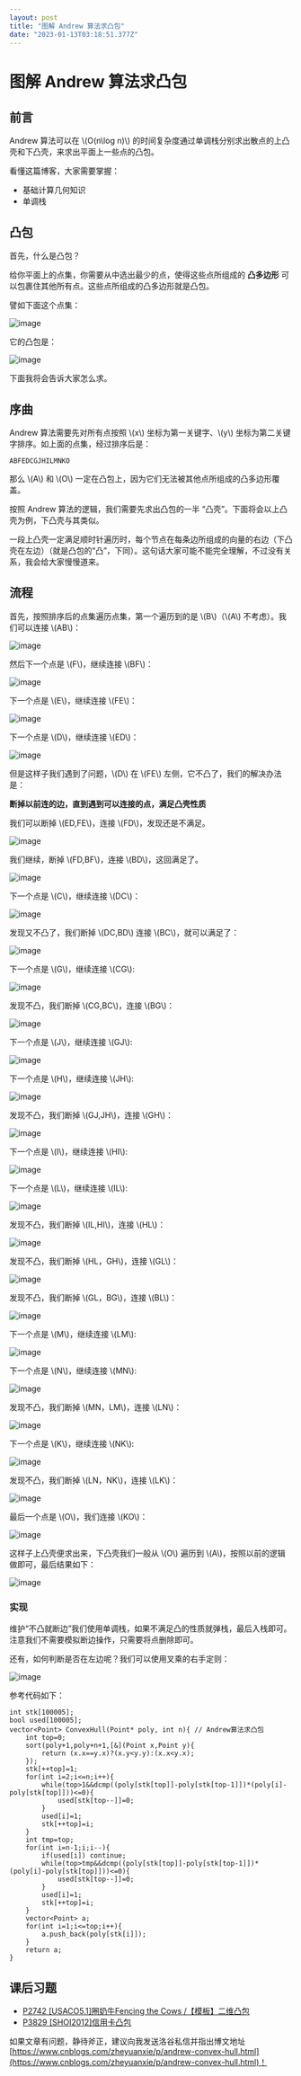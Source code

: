 ```yaml
---
layout: post
title: "图解 Andrew 算法求凸包"
date: "2023-01-13T03:18:51.377Z"
---
```

图解 Andrew 算法求凸包
===============

前言
--

Andrew 算法可以在 \\(O(n\\log n)\\) 的时间复杂度通过单调栈分别求出散点的上凸壳和下凸壳，来求出平面上一些点的凸包。

看懂这篇博客，大家需要掌握：

*   基础计算几何知识
*   单调栈

凸包
--

首先，什么是凸包？

给你平面上的点集，你需要从中选出最少的点，使得这些点所组成的 **凸多边形** 可以包裹住其他所有点。这些点所组成的凸多边形就是凸包。

譬如下面这个点集：

![image](https://img2023.cnblogs.com/blog/2926148/202301/2926148-20230113083347117-757888341.png)

它的凸包是：

![image](https://img2023.cnblogs.com/blog/2926148/202301/2926148-20230113092624644-2009663806.png)

下面我将会告诉大家怎么求。

序曲
--

Andrew 算法需要先对所有点按照 \\(x\\) 坐标为第一关键字、\\(y\\) 坐标为第二关键字排序。如上面的点集，经过排序后是：

    ABFEDCGJHILMNKO
    

那么 \\(A\\) 和 \\(O\\) 一定在凸包上，因为它们无法被其他点所组成的凸多边形覆盖。

按照 Andrew 算法的逻辑，我们需要先求出凸包的一半 “凸壳”。下面将会以上凸壳为例，下凸壳与其类似。

一段上凸壳一定满足顺时针遍历时，每个节点在每条边所组成的向量的右边（下凸壳在左边）（就是凸包的“凸”，下同）。这句话大家可能不能完全理解，不过没有关系，我会给大家慢慢道来。

流程
--

首先，按照排序后的点集遍历点集，第一个遍历到的是 \\(B\\)（\\(A\\) 不考虑）。我们可以连接 \\(AB\\)：

![image](https://img2023.cnblogs.com/blog/2926148/202301/2926148-20230113084436605-2120451163.png)

然后下一个点是 \\(F\\)，继续连接 \\(BF\\)：

![image](https://img2023.cnblogs.com/blog/2926148/202301/2926148-20230113084617146-2028445919.png)

下一个点是 \\(E\\)，继续连接 \\(FE\\)：

![image](https://img2023.cnblogs.com/blog/2926148/202301/2926148-20230113084716730-1369805641.png)

下一个点是 \\(D\\)，继续连接 \\(ED\\)：

![image](https://img2023.cnblogs.com/blog/2926148/202301/2926148-20230113084840002-113925812.png)

但是这样子我们遇到了问题，\\(D\\) 在 \\(FE\\) 左侧，它不凸了，我们的解决办法是：

**断掉以前连的边，直到遇到可以连接的点，满足凸壳性质**

我们可以断掉 \\(ED,FE\\)，连接 \\(FD\\)，发现还是不满足。

![image](https://img2023.cnblogs.com/blog/2926148/202301/2926148-20230113085125268-1673998028.png)

我们继续，断掉 \\(FD,BF\\)，连接 \\(BD\\)，这回满足了。

![image](https://img2023.cnblogs.com/blog/2926148/202301/2926148-20230113085206221-1077373373.png)

下一个点是 \\(C\\)，继续连接 \\(DC\\)：

![image](https://img2023.cnblogs.com/blog/2926148/202301/2926148-20230113085315426-1874485673.png)

发现又不凸了，我们断掉 \\(DC,BD\\) 连接 \\(BC\\)，就可以满足了：

![image](https://img2023.cnblogs.com/blog/2926148/202301/2926148-20230113085435230-511233520.png)

下一个点是 \\(G\\)，继续连接 \\(CG\\):

![image](https://img2023.cnblogs.com/blog/2926148/202301/2926148-20230113085557460-287357861.png)

发现不凸，我们断掉 \\(CG,BC\\)，连接 \\(BG\\)：

![image](https://img2023.cnblogs.com/blog/2926148/202301/2926148-20230113085642100-350248320.png)

下一个点是 \\(J\\)，继续连接 \\(GJ\\):

![image](https://img2023.cnblogs.com/blog/2926148/202301/2926148-20230113085809997-1655670901.png)

下一个点是 \\(H\\)，继续连接 \\(JH\\):

![image](https://img2023.cnblogs.com/blog/2926148/202301/2926148-20230113085907122-511999234.png)

发现不凸，我们断掉 \\(GJ,JH\\)，连接 \\(GH\\)：

![image](https://img2023.cnblogs.com/blog/2926148/202301/2926148-20230113090003926-1731951362.png)

下一个点是 \\(I\\)，继续连接 \\(HI\\):

![image](https://img2023.cnblogs.com/blog/2926148/202301/2926148-20230113090046165-1621974272.png)

下一个点是 \\(L\\)，继续连接 \\(IL\\):

![image](https://img2023.cnblogs.com/blog/2926148/202301/2926148-20230113090120886-2030120110.png)

发现不凸，我们断掉 \\(IL,HI\\)，连接 \\(HL\\)：

![image](https://img2023.cnblogs.com/blog/2926148/202301/2926148-20230113090205106-1176590331.png)

发现不凸，我们断掉 \\(HL，GH\\)，连接 \\(GL\\)：

![image](https://img2023.cnblogs.com/blog/2926148/202301/2926148-20230113090300811-690959940.png)

发现不凸，我们断掉 \\(GL，BG\\)，连接 \\(BL\\)：

![image](https://img2023.cnblogs.com/blog/2926148/202301/2926148-20230113090342858-779487380.png)

下一个点是 \\(M\\)，继续连接 \\(LM\\):

![image](https://img2023.cnblogs.com/blog/2926148/202301/2926148-20230113090424724-555639985.png)

下一个点是 \\(N\\)，继续连接 \\(MN\\):

![image](https://img2023.cnblogs.com/blog/2926148/202301/2926148-20230113090559585-1244050576.png)

发现不凸，我们断掉 \\(MN，LM\\)，连接 \\(LN\\)：

![image](https://img2023.cnblogs.com/blog/2926148/202301/2926148-20230113090653088-1956214680.png)

下一个点是 \\(K\\)，继续连接 \\(NK\\):

![image](https://img2023.cnblogs.com/blog/2926148/202301/2926148-20230113090737382-1814152100.png)

发现不凸，我们断掉 \\(LN，NK\\)，连接 \\(LK\\)：

![image](https://img2023.cnblogs.com/blog/2926148/202301/2926148-20230113090823291-762285756.png)

最后一个点是 \\(O\\)，我们连接 \\(KO\\)：

![image](https://img2023.cnblogs.com/blog/2926148/202301/2926148-20230113090933571-175964832.png)

这样子上凸壳便求出来，下凸壳我们一般从 \\(O\\) 遍历到 \\(A\\)，按照以前的逻辑做即可，最后结果如下：

![image](https://img2023.cnblogs.com/blog/2926148/202301/2926148-20230113092634802-79819202.png)

### 实现

维护“不凸就断边”我们使用单调栈，如果不满足凸的性质就弹栈，最后入栈即可。注意我们不需要模拟断边操作，只需要将点删除即可。

还有，如何判断是否在左边呢？我们可以使用叉乘的右手定则：

![image](https://img2023.cnblogs.com/blog/2926148/202301/2926148-20230113091537071-1550704820.png)

参考代码如下：

    int stk[100005];
    bool used[100005];
    vector<Point> ConvexHull(Point* poly, int n){ // Andrew算法求凸包
        int top=0;
        sort(poly+1,poly+n+1,[&](Point x,Point y){
            return (x.x==y.x)?(x.y<y.y):(x.x<y.x);
        });
        stk[++top]=1;
        for(int i=2;i<=n;i++){
            while(top>1&&dcmp((poly[stk[top]]-poly[stk[top-1]])*(poly[i]-poly[stk[top]]))<=0){
                used[stk[top--]]=0;
            }
            used[i]=1;
            stk[++top]=i;
        }
        int tmp=top;
        for(int i=n-1;i;i--){
            if(used[i]) continue;
            while(top>tmp&&dcmp((poly[stk[top]]-poly[stk[top-1]])*(poly[i]-poly[stk[top]]))<=0){
                used[stk[top--]]=0;
            }
            used[i]=1;
            stk[++top]=i;
        }
        vector<Point> a;
        for(int i=1;i<=top;i++){
            a.push_back(poly[stk[i]]);
        }
        return a;
    }
    

课后习题
----

*   [P2742 \[USACO5.1\]圈奶牛Fencing the Cows /【模板】二维凸包](https://www.luogu.com.cn/problem/P2742)
*   [P3829 \[SHOI2012\]信用卡凸包](https://www.luogu.com.cn/problem/P3829)

如果文章有问题，静待斧正，建议向我发送洛谷私信并指出博文地址 [https://www.cnblogs.com/zheyuanxie/p/andrew-convex-hull.html](https://www.cnblogs.com/zheyuanxie/p/andrew-convex-hull.html)！